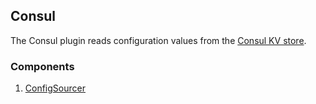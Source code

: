 ## Consul

The Consul plugin reads configuration values from the [Consul KV store](https://developer.hashicorp.com/consul/docs/dynamic-app-config/kv).

### Components

1. [ConfigSourcer](/waypoint/integrations/hashicorp/consul/latest/components/config-sourcer)
